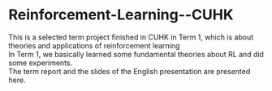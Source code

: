 # Reinforcement-Learning--CUHK
This is a selected term project finished in CUHK in Term 1, which is about theories and applications of reinforcement learning <br>
In Term 1, we basically learned some fundamental theories about RL and did some experiments. <br>
The term report and the slides of the English presentation are presented here. <br>
